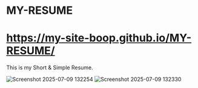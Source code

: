 # MY-RESUME

# https://my-site-boop.github.io/MY-RESUME/

This is my Short & Simple Resume.

![Screenshot 2025-07-09 132254](https://github.com/user-attachments/assets/501db02d-8297-484e-818b-37d0cb274b3f)
![Screenshot 2025-07-09 132330](https://github.com/user-attachments/assets/5bafd1bd-9a74-4d67-abaf-acc0a1d12038)
